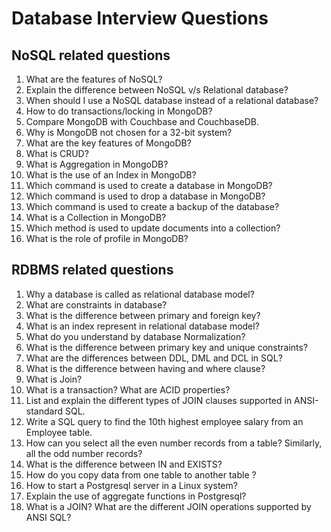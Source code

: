 # Database Interview Questions


## NoSQL related questions

1.  What are the features of NoSQL?
2.  Explain the difference between NoSQL v/s Relational database?
3.  When should I use a NoSQL database instead of a relational database?
4.  How to do transactions/locking in MongoDB?
5.  Compare MongoDB with Couchbase and CouchbaseDB.
6.  Why is MongoDB not chosen for a 32-bit system?
7.  What are the key features of MongoDB?
8.  What is CRUD?
9.  What is Aggregation in MongoDB?
10. What is the use of an Index in MongoDB?
11. Which command is used to create a database in MongoDB?
12. Which command is used to drop a database in MongoDB?
13. Which command is used to create a backup of the database?
14. What is a Collection in MongoDB?
15. Which method is used to update documents into a collection?
16. What is the role of profile in MongoDB?


## RDBMS related questions

1.  Why a database is called as relational database model?
2.  What are constraints in database?
3.  What is the difference between primary and foreign key?
4.  What is an index represent in relational database model?
5.  What do you understand by database Normalization?
6.  What is the difference between primary key and unique constraints?
7.  What are the differences between DDL, DML and DCL in SQL?
8.  What is the difference between having and where clause?
9.  What is Join?
10. What is a transaction? What are ACID properties?
11. List and explain the different types of JOIN clauses supported in ANSI-standard SQL.
12. Write a SQL query to find the 10th highest employee salary from an Employee table.
13. How can you select all the even number records from a table? Similarly, all the odd number records?
14. What is the difference between IN and EXISTS?
15. How do you copy data from one table to another table ?
16. How to start a Postgresql server in a Linux system?
17. Explain the use of aggregate functions in Postgresql?
18. What is a JOIN? What are the different JOIN operations supported by ANSI SQL?